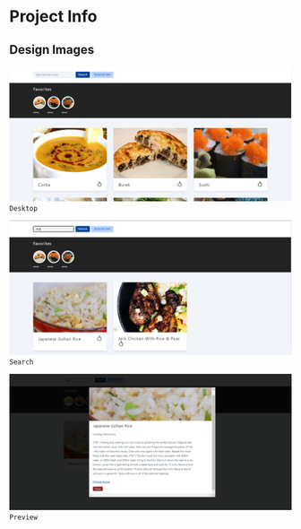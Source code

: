 # Project Info

## Design Images

![](designs/desktop.png)
`Desktop`

![](designs/search.png)
`Search`

![](designs/preview.png)
`Preview`

